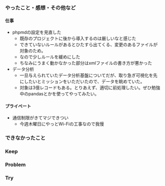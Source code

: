 ### やったこと・感想・その他など

#### 仕事

- phpmdの設定を見直した
  - 既存のプロジェクトに後から導入するのは厳しいなと感じた
  - できていないルールがあるとひたすら出てくる、変更のあるファイルが対象のため。
  - なので少しルールを緩めにした
  - ちなみにうまく動かなかった部分はxmlファイルの書き方が悪かった
- データ分析
  - 一旦与えられていたデータ分析基盤についてだが、取り急ぎ可視化を先にしたいとミッションをいただいたので、データを眺めていた。
  - 対象は3億レコードもある。とりあえず、適切に前処理したい。ぜひ勉強中のpandasとかを使ってやってみたい。

#### プライベート

- 通信制限がきてマジできつい
  - 今週木曜日にやっとWi-Fiの工事なので我慢


### できなかったこと


### Keep


### Problem 


### Try

